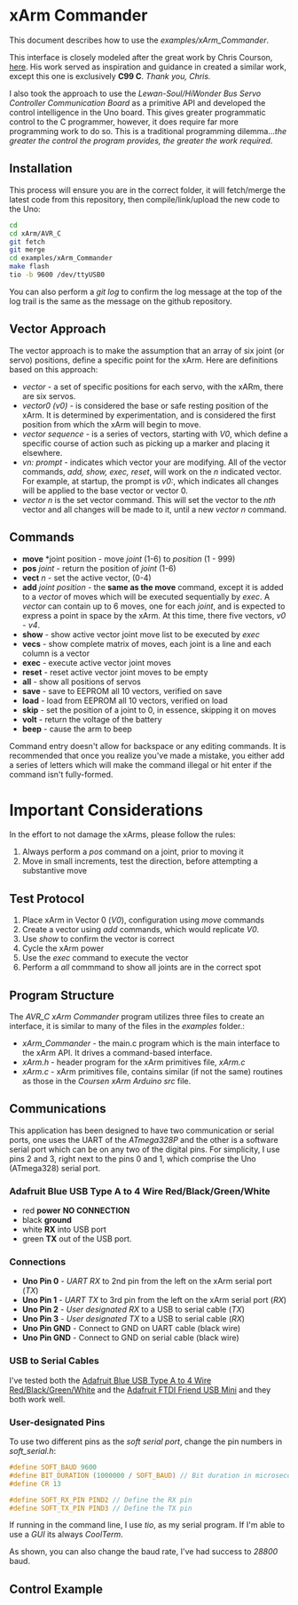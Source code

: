# xArm Commander

This document describes how to use the *examples/xArm_Commander*.

This interface is closely modeled after the great work by Chris Courson, [here](https://github.com/ccourson/xArmServoController). His work served as inspiration and guidance in created a similar work, except this one is exclusively **C99 C**. *Thank you, Chris.*

I also took the approach to use the *Lewan-Soul/HiWonder Bus Servo Controller Communication Board* as a primitive API and developed the control intelligence in the Uno board. This gives greater programmatic control to the C programmer, however, it does require far more programming work to do so. This is a traditional programming dilemma...*the greater the control the program provides, the greater the work required*.
## Installation
This process will ensure you are in the correct folder, it will fetch/merge the latest code from this repository, then compile/link/upload the new code to the Uno:
```bash
cd
cd xArm/AVR_C
git fetch
git merge
cd examples/xArm_Commander
make flash
tio -b 9600 /dev/ttyUSB0
```

You can also perform a *git log* to confirm the log message at the top of the log trail is the same as the message on the github repository.

## Vector Approach
The vector approach is to make the assumption that an array of six joint (or servo) positions, define a specific point for the xArm. Here are definitions based on this approach:
* *vector* - a set of specific positions for each servo, with the xARm, there are six servos.
* *vector0 (v0)* - is considered the base or safe resting position of the xArm. It is determined by experimentation, and is considered the first position from which the xArm will begin to move.
* *vector sequence* - is a series of vectors, starting with *V0*, which define a specific course of action such as picking up a marker and placing it elsewhere.
* *vn: prompt* - indicates which vector your are modifying. All of the vector commands, *add, show, exec, reset*, will work on the *n* indicated vector. For example, at startup, the prompt is *v0:*, which indicates all changes will be applied to the base vector or vector 0.
* *vector n* is the set vector command. This will set the vector to the *nth* vector and all changes will be made to it, until a new *vector n* command.

## Commands
* **move** *joint position - move *joint* (1-6) to *position* (1 - 999)
* **pos** *joint* - return the position of *joint* (1-6)
* **vect** *n* - set the active vector, (0-4)
* **add** *joint position* - the **same as the move** command, except it is added to a *vector* of moves which will be executed sequentially by *exec*. A *vector* can contain up to 6 moves, one for each *joint*, and is expected to express a point in space by the xArm. At this time, there five vectors, *v0* - *v4*.
* **show** - show active vector joint move list to be executed by *exec*
* **vecs** - show complete matrix of moves, each joint is a line and each column is a vector
* **exec** - execute active vector joint moves
* **reset** - reset active vector joint moves to be empty
* **all** - show all positions of servos
* **save** - save to EEPROM all 10 vectors, verified on save
* **load** - load from EEPROM all 10 vectors, verified on load
* **skip** - set the position of a joint to 0, in essence, skipping it on moves
* **volt** - return the voltage of the battery
* **beep** - cause the arm to beep

Command entry doesn't allow for backspace or any editing commands. It is recommended that once you realize you've made a mistake, you either add a series of letters which will make the command illegal or hit enter if the command isn't fully-formed. 

# Important Considerations
In the effort to not damage the xArms, please follow the rules:
1. Always perform a *pos* command on a joint, prior to moving it
1. Move in small increments, test the direction, before attempting a substantive move

## Test Protocol
1. Place xArm in Vector 0 (*V0*), configuration using *move* commands
1. Create a vector using *add* commands, which would replicate *V0*.
1. Use *show* to confirm the vector is correct
1. Cycle the xArm power
1. Use the *exec* command to execute the vector
1. Perform a *all* commmand to show all joints are in the correct spot

## Program Structure
The *AVR_C xArm Commander* program utilizes three files to create an interface, it is similar to many of the files in the *examples* folder.:

* *xArm_Commander* - the main.c program which is the main interface to the xArm API. It drives a command-based interface.
* *xArm.h* - header program for the xArm primitives file, *xArm.c*
* *xArm.c* - xArm primitives file, contains similar (if not the same) routines as those in the *Coursen xArm Arduino src* file.

## Communications
This application has been designed to have two communication or serial ports, one uses the UART of the *ATmega328P* and the other is a software serial port which can be on any two of the digital pins. For simplicity, I use pins 2 and 3, right next to the pins 0 and 1, which comprise the Uno (ATmega328) serial port. 
### Adafruit Blue USB Type A to 4 Wire Red/Black/Green/White
* red **power** **NO CONNECTION**
* black **ground**
* white **RX** into USB port
* green **TX** out of the USB port.

### Connections
* **Uno Pin 0** - *UART RX* to 2nd pin from the left on the xArm serial port (*TX*)
* **Uno Pin 1** - *UART TX* to 3rd pin from the left on the xArm serial port (*RX*)
* **Uno Pin 2** - *User designated RX* to a USB to serial cable (*TX*)
* **Uno Pin 3** - *User designated TX* to a USB to serial cable (*RX*)
* **Uno Pin GND** - Connect to GND on UART cable (black wire)
* **Uno Pin GND** - Connect to GND on serial cable (black wire)

### USB to Serial Cables
I've tested both the [Adafruit Blue USB Type A to 4 Wire Red/Black/Green/White](https://www.adafruit.com/product/954) and the [Adafruit FTDI Friend USB Mini](https://www.adafruit.com/product/284) and they both work well.

### User-designated Pins
To use two different pins as the *soft serial port*, change the pin numbers in *soft_serial.h*:

```C
#define SOFT_BAUD 9600
#define BIT_DURATION (1000000 / SOFT_BAUD) // Bit duration in microseconds
#define CR 13

#define SOFT_RX_PIN PIND2 // Define the RX pin
#define SOFT_TX_PIN PIND3 // Define the TX pin
``` 

If running in the command line, I use *tio*, as my serial program. If I'm able to use a *GUI* its always *CoolTerm*.

As shown, you can also change the baud rate, I've had success to *28800* baud.

## Control Example
```bash

```
